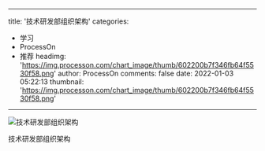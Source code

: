 
---
title: '技术研发部组织架构'
categories: 
 - 学习
 - ProcessOn
 - 推荐
headimg: 'https://img.processon.com/chart_image/thumb/602200b7f346fb64f5530f58.png'
author: ProcessOn
comments: false
date: 2022-01-03 05:22:13
thumbnail: 'https://img.processon.com/chart_image/thumb/602200b7f346fb64f5530f58.png'
---

<div>   
<img class="thumb" alt="技术研发部组织架构" src="https://img.processon.com/chart_image/thumb/602200b7f346fb64f5530f58.png" referrerpolicy="no-referrer">
<p>技术研发部组织架构</p>  
</div>
            